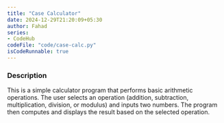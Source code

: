 ```yaml
---
title: "Case Calculator"
date: 2024-12-29T21:20:09+05:30
author: Fahad
series:
- CodeHub
codeFile: "code/case-calc.py"
isCodeRunnable: true
---
```


### Description
This is a simple calculator program that performs basic arithmetic operations. The user selects an operation (addition, subtraction, multiplication, division, or modulus) and inputs two numbers. The program then computes and displays the result based on the selected operation.
